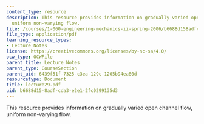 ```yaml
---
content_type: resource
description: This resource provides information on gradually varied open channel flow,
  uniform non-varying flow.
file: /courses/1-060-engineering-mechanics-ii-spring-2006/b6688d158adfcda3e2e12fc0299135d3_lecture29.pdf
file_type: application/pdf
learning_resource_types:
- Lecture Notes
license: https://creativecommons.org/licenses/by-nc-sa/4.0/
ocw_type: OCWFile
parent_title: Lecture Notes
parent_type: CourseSection
parent_uid: 6439f51f-7325-c3ea-129c-1205b94ea80d
resourcetype: Document
title: lecture29.pdf
uid: b6688d15-8adf-cda3-e2e1-2fc0299135d3
---
```

This resource provides information on gradually varied open channel flow, uniform non-varying flow.